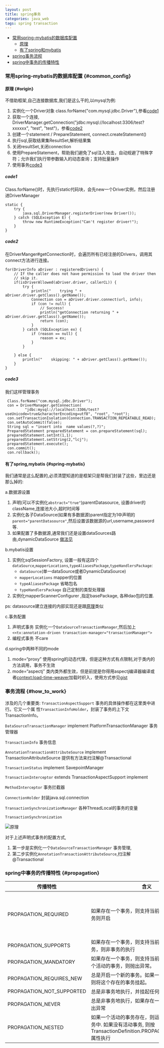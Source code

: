 ```yaml
---
layout: post
title: spring事务
categories: java_web
tags: spring transaction
---
```


*   [常用spring-mybatis的数据库配置](#common_config)
    *   [原理](#origin)
    *   [有了spring和mybatis](#spring-mybatis)
*   [spring事务流程](#how_to_work)
*   [spring中事务的传播特性](#propagation)

### 常用spring-mybatis的数据库配置 {#common_config}

#### 原理 {#origin}

不借助框架,自己连接数据库,我们是这么干的,以mysql为例:

1.  实例化一个Driver对象  class.forName("com.mysql.jdbc.Driver"),参看[code1](#code1)
2.  获取一个连接, DriverManager.getConnection("jdbc:mysql://localhost:3306/test?xxxxxx", "test", "test")，参看[code2](#code2)
3.  创建一个statement / PrepareStatement, connect.createStatement()
4.  执行sql,获取结果集ResultSet,解析结果集
5.  关闭resultSet,关闭connection
6.  使用PrepareStatement，帮助我们避免了sql注入攻击，自动规避了特殊字符；允许我们执行带参数输入的动态查询；支持批量操作
7.  使用事务[code3](#code3)

##### code1

Class.forName()时，先执行static代码块，会先new一个Driver实例，然后注册进DriverManager

    static {
        try {
            java.sql.DriverManager.registerDriver(new Driver());
        } catch (SQLException E) {
            throw new RuntimeException("Can't register driver!");
        }
    }

##### code2

在DriverManger#getConnection时，会遍历所有已经注册的Drivers，调用其connect方法进行连接。

    for(DriverInfo aDriver : registeredDrivers) {
        // If the caller does not have permission to load the driver then
        // skip it.
        if(isDriverAllowed(aDriver.driver, callerCL)) {
            try {
                println("    trying " + aDriver.driver.getClass().getName());
                Connection con = aDriver.driver.connect(url, info);
                if (con != null) {
                    // Success!
                    println("getConnection returning " + aDriver.driver.getClass().getName());
                    return (con);
                }
            } catch (SQLException ex) {
                if (reason == null) {
                    reason = ex;
                }
            }

        } else {
            println("    skipping: " + aDriver.getClass().getName());
        }
    }

##### code3

我们这样管理事务

     Class.forName("com.mysql.jdbc.Driver");
     con = DriverManager.getConnection(
             "jdbc:mysql://localhost:3306/test?useUnicode=true&characterEncoding=utf8", "root", "root");
     con.setTransactionIsolation(Connection.TRANSACTION_REPEATABLE_READ);
     con.setAutoCommit(false);
     String sql = "insert into  name values(?,?)";
     PreparedStatement preparedStatement = con.prepareStatement(sql);
     preparedStatement.setInt(1,1);
     preparedStatement.setString(2,"lcj");
     preparedStatement.execute();
     con.commit();
     con.rollback();


#### 有了spring,mybatis {#spring-mybatis}

我们通常是这么配置的,必须清楚知道的是框架只是帮我们封装了这些，里边还是那么掉的:

a.数据源设置

1.  声明(可以不实例化`abstract="true"`)parentDatasource, 设置driver的className,连接池大小,超时时间等
2.  实例化各子DataSource(如果有多数据源)parent指定为1中声明的 `parent="parentDatasource"`,然后设置该数据源的url,username,password等.
3.  如果配置了多数据源,通常我们还是设置dataSources路由,dynamicDataSource [做法见](/2015/12/28/spring_databases)

b.mybatis设置

1.  实例化sqlSessionFactory, 设置一般有这四个`dataSource`,`mapperLocations`,`typeAliasesPackage`,`typeHandlersPackage`:
    *   `dataSource`(单一dataSource或者DynamicDataSource)
    *   `mapperLocations` mapper的位置
    *   `typeAliasesPackage`  省略包名
    *   `typeHandlersPackage` 自己定制的类型处理器
2.  实例化mapperScannerConfigurer ,指定basePackage, 各种dao包的位置.

ps:  datasource建立连接的内部实现还是跟[原理](#origin)类似

c.事务配置

1.  声明式事务 实例化一个`DataSourceTransactionManager`,然后加上`<<tx:annotation-driven transaction-manager="transactionManager">`
2.  编程式事务 不care

d.spring中两种不同的mode

1.  mode=“proxy” 使用spring的动态代理，但是这种方式有点限制,对于类内的方法调用，事务不生效
2.  mode=“aspectj” 类内类外都生效，但是前提是你得用aspectj编译器编译或者<context:load-time-weaver>加载时织入，使用方式参见[gist](https://gist.github.com/lcj1992/ea228aa0a9415f0bc6675a9c4cb0dc81)

### 事务流程 {#how_to_work}

涉及的几个重要类:
`TransactionAspectSupport`  事务的具体操作都在这里类中进行。它又一个属
性`TransactionInfoHolder`，封装了事务的上下文TransactionInfo。

`DataSourceTransactionManager` implement PlatformTransactionManager  事务管理器

`TransactionInfo`  事务信息

`AnnotationTransactionAttributeSource` implement TransactionAttributeSource      提供有方法来扫注解@Transactional

`TransactionStatus` implement SavepointManager

`TransactionInterceptor` extends TransactionAspectSupport implement

`MethodInterceptor`  事务拦截器

`ConnectionHolder` 封装java.sql.connection

`TransactionSynchronizationManager` 各种ThreadLocal的事务的变量

`TransactionSynchronization`

![原理](/images/java_web/spring_transaction_source.png)

对于上述声明式事务的配置方式,

1.  第一步是实例化一个`DataSourceTransactionManager` 事务管理,
2.  第二步实例化`AnnotationTransactionAttributeSource`,扫注解@Transactional

### spring中事务的传播特性 {#propagation}

|传播特性|含义|场景|
|-|-|-|
|PROPAGATION_REQUIRED|如果存在一个事务，则支持当前事务。如果没有事务则开启|默认的，也基本够用了。|
|PROPAGATION_SUPPORTS|如果存在一个事务，则支持当前事务。如果没有事务，则非事务的执行||
|PROPAGATION_MANDATORY|如果存在一个事务，则支持当前事务。如果没有一个活动的事务，则抛出异常。||
|PROPAGATION_REQUIRES_NEW|总是开启一个新的事务。如果一个事务已经存在，则将这个存在的事务挂起。||
|PROPAGATION_NOT_SUPPORTED|总是非事务地执行，并挂起任何存在的事务。||
|PROPAGATION_NEVER|总是非事务地执行，如果存在一个活动事务，则抛出异常||
|PROPAGATION_NESTED|如果一个活动的事务存在，则运行在一个嵌套的事务中. 如果没有活动事务, 则按TransactionDefinition.PROPAGATION_REQUIRED 属性执行||

